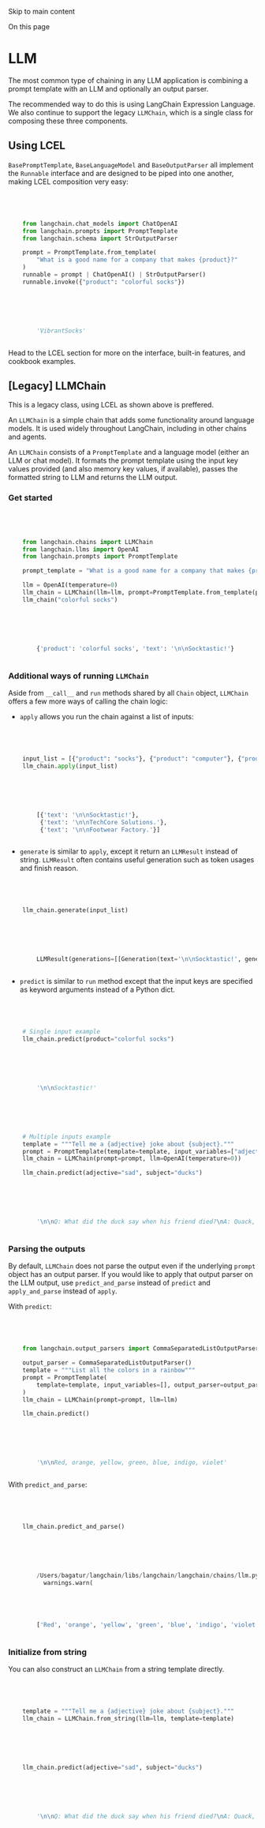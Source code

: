 

Skip to main content

On this page

# LLM

The most common type of chaining in any LLM application is combining a prompt template with an LLM and optionally an output parser.

The recommended way to do this is using LangChain Expression Language. We also continue to support the legacy `LLMChain`, which is a single class for composing these three components.

## Using LCEL​

`BasePromptTemplate`, `BaseLanguageModel` and `BaseOutputParser` all implement the `Runnable` interface and are designed to be piped into one another, making LCEL composition very easy:

```python




    from langchain.chat_models import ChatOpenAI
    from langchain.prompts import PromptTemplate
    from langchain.schema import StrOutputParser

    prompt = PromptTemplate.from_template(
        "What is a good name for a company that makes {product}?"
    )
    runnable = prompt | ChatOpenAI() | StrOutputParser()
    runnable.invoke({"product": "colorful socks"})



```


```python




        'VibrantSocks'



```


Head to the LCEL section for more on the interface, built-in features, and cookbook examples.

## [Legacy] LLMChain​

This is a legacy class, using LCEL as shown above is preffered.

An `LLMChain` is a simple chain that adds some functionality around language models. It is used widely throughout LangChain, including in other chains and agents.

An `LLMChain` consists of a `PromptTemplate` and a language model (either an LLM or chat model). It formats the prompt template using the input key values provided (and also memory key values, if
available), passes the formatted string to LLM and returns the LLM output.

### Get started​

```python




    from langchain.chains import LLMChain
    from langchain.llms import OpenAI
    from langchain.prompts import PromptTemplate

    prompt_template = "What is a good name for a company that makes {product}?"

    llm = OpenAI(temperature=0)
    llm_chain = LLMChain(llm=llm, prompt=PromptTemplate.from_template(prompt_template))
    llm_chain("colorful socks")



```


```python




        {'product': 'colorful socks', 'text': '\n\nSocktastic!'}



```


### Additional ways of running `LLMChain`​

Aside from `__call__` and `run` methods shared by all `Chain` object, `LLMChain` offers a few more ways of calling the chain logic:

  * `apply` allows you run the chain against a list of inputs:

```python




    input_list = [{"product": "socks"}, {"product": "computer"}, {"product": "shoes"}]
    llm_chain.apply(input_list)



```


```python




        [{'text': '\n\nSocktastic!'},
         {'text': '\n\nTechCore Solutions.'},
         {'text': '\n\nFootwear Factory.'}]



```


  * `generate` is similar to `apply`, except it return an `LLMResult` instead of string. `LLMResult` often contains useful generation such as token usages and finish reason.

```python




    llm_chain.generate(input_list)



```


```python




        LLMResult(generations=[[Generation(text='\n\nSocktastic!', generation_info={'finish_reason': 'stop', 'logprobs': None})], [Generation(text='\n\nTechCore Solutions.', generation_info={'finish_reason': 'stop', 'logprobs': None})], [Generation(text='\n\nFootwear Factory.', generation_info={'finish_reason': 'stop', 'logprobs': None})]], llm_output={'token_usage': {'completion_tokens': 19, 'prompt_tokens': 36, 'total_tokens': 55}, 'model_name': 'text-davinci-003'}, run=[RunInfo(run_id=UUID('9a423a43-6d35-4e8f-9aca-cacfc8e0dc49')), RunInfo(run_id=UUID('a879c077-b521-461c-8f29-ba63adfc327c')), RunInfo(run_id=UUID('40b892fa-e8c2-47d0-a309-4f7a4ed5b64a'))])



```


  * `predict` is similar to `run` method except that the input keys are specified as keyword arguments instead of a Python dict.

```python




    # Single input example
    llm_chain.predict(product="colorful socks")



```


```python




        '\n\nSocktastic!'



```


```python




    # Multiple inputs example
    template = """Tell me a {adjective} joke about {subject}."""
    prompt = PromptTemplate(template=template, input_variables=["adjective", "subject"])
    llm_chain = LLMChain(prompt=prompt, llm=OpenAI(temperature=0))

    llm_chain.predict(adjective="sad", subject="ducks")



```


```python




        '\n\nQ: What did the duck say when his friend died?\nA: Quack, quack, goodbye.'



```


### Parsing the outputs​

By default, `LLMChain` does not parse the output even if the underlying `prompt` object has an output parser. If you would like to apply that output parser on the LLM output, use `predict_and_parse`
instead of `predict` and `apply_and_parse` instead of `apply`.

With `predict`:

```python




    from langchain.output_parsers import CommaSeparatedListOutputParser

    output_parser = CommaSeparatedListOutputParser()
    template = """List all the colors in a rainbow"""
    prompt = PromptTemplate(
        template=template, input_variables=[], output_parser=output_parser
    )
    llm_chain = LLMChain(prompt=prompt, llm=llm)

    llm_chain.predict()



```


```python




        '\n\nRed, orange, yellow, green, blue, indigo, violet'



```


With `predict_and_parse`:

```python




    llm_chain.predict_and_parse()



```


```python




        /Users/bagatur/langchain/libs/langchain/langchain/chains/llm.py:280: UserWarning: The predict_and_parse method is deprecated, instead pass an output parser directly to LLMChain.
          warnings.warn(





        ['Red', 'orange', 'yellow', 'green', 'blue', 'indigo', 'violet']



```


### Initialize from string​

You can also construct an `LLMChain` from a string template directly.

```python




    template = """Tell me a {adjective} joke about {subject}."""
    llm_chain = LLMChain.from_string(llm=llm, template=template)



```


```python




    llm_chain.predict(adjective="sad", subject="ducks")



```


```python




        '\n\nQ: What did the duck say when his friend died?\nA: Quack, quack, goodbye.'



```
